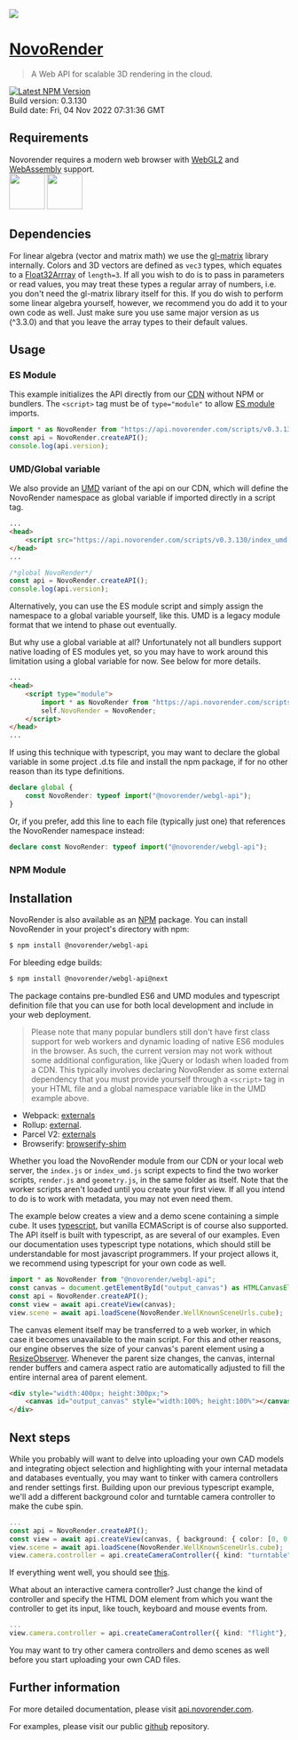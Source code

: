 <img src="https://novorender.com/wp-content/uploads/2021/06/novorender_logo_RGB_2021.png"/>

# [NovoRender](http://novorender.com/)

> A Web API for scalable 3D rendering in the cloud.

[![Latest NPM Version](https://img.shields.io/npm/v/@novorender/webgl-api.svg?label=@novorender/webgl-api)](https://www.npmjs.com/package/@novorender/webgl-api)  
Build version: 0.3.130  
Build date: Fri, 04 Nov 2022 07:31:36 GMT  

## Requirements
Novorender requires a modern web browser with [WebGL2](https://get.webgl.org/webgl2/) and
[WebAssembly](https://webassembly.org/) support.<br/>
<img height="64" src="https://www.khronos.org/assets/images/api_logos/webgl.svg"/>
<img height="64" src="https://upload.wikimedia.org/wikipedia/commons/1/1f/WebAssembly_Logo.svg"/>

## Dependencies
For linear algebra (vector and matrix math) we use the [gl-matrix](http://glmatrix.net/) library internally. Colors and 3D vectors are defined as `vec3` types, which equates to a [Float32Arrray](https://developer.mozilla.org/en-US/docs/Web/JavaScript/Reference/Global_Objects/Float32Array) of `length=3`. If all you wish to do is to pass in parameters or read values, you may treat these types a regular array of numbers, i.e. you don't need the gl-matrix library itself for this. If you do wish to perform some linear algebra yourself, however, we recommend you do add it to your own code as well. Just make sure you use same major version as us (^3.3.0) and that you leave the array types to their default values.

## Usage

### ES Module

This example initializes the API directly from our [CDN](https://en.wikipedia.org/wiki/Content_delivery_network) without NPM or bundlers.
The `<script>` tag must be of `type="module"` to allow [ES module](https://developer.mozilla.org/en-US/docs/Web/JavaScript/Guide/Modules) imports.

```javascript
import * as NovoRender from "https://api.novorender.com/scripts/v0.3.130/index.js";
const api = NovoRender.createAPI();
console.log(api.version);
```

### UMD/Global variable

We also provide an [UMD](https://github.com/umdjs/umd) variant of the api on our CDN, which will define the NovoRender namespace as global variable if imported directly in a script tag.

```html
...
<head>
    <script src="https://api.novorender.com/scripts/v0.3.130/index_umd.js"></script>
</head>
...
```

```javascript
/*global NovoRender*/
const api = NovoRender.createAPI();
console.log(api.version);
```

Alternatively, you can use the ES module script and simply assign the namespace to a global variable yourself, like this.
UMD is a legacy module format that we intend to phase out eventually.

But why use a global variable at all?
Unfortunately not all bundlers support native loading of ES modules yet, so you may have to work around this limitation using a global variable for now.
See below for more details.

```html
...
<head>
    <script type="module">
        import * as NovoRender from "https://api.novorender.com/scripts/v0.3.130/index.js";
        self.NovoRender = NovoRender;
    </script>
</head>
...
```


If using this technique with typescript, you may want to declare the global variable in some project .d.ts file and install the npm package, if for no other reason than its type definitions.

```typescript
declare global {
    const NovoRender: typeof import("@novorender/webgl-api");
}
```

Or, if you prefer, add this line to each file (typically just one) that references the NovoRender namespace instead:

```typescript
declare const NovoRender: typeof import("@novorender/webgl-api");
```

### NPM Module

## Installation

NovoRender is also available as an [NPM](https://www.npmjs.com/package/@novorender/webgl-api) package. You can install NovoRender in your project's directory with npm:

```bash
$ npm install @novorender/webgl-api
```

For bleeding edge builds:

```bash
$ npm install @novorender/webgl-api@next
```

The package contains pre-bundled ES6 and UMD modules and typescript definition file that you can use for both local development and include in your web deployment.

> Please note that many popular bundlers still don't have first class support for web workers and dynamic loading of native ES6 modules in the browser.
As such, the current version may not work without some additional configuration, like jQuery or lodash when loaded from a CDN.
This typically involves declaring NovoRender as some external dependency that you must provide yourself through a `<script>` tag in your HTML file and a global namespace variable like in the UMD example above.

- Webpack: [externals](https://webpack.js.org/configuration/externals/)
- Rollup: [external](https://rollupjs.org/guide/en/#external).
- Parcel V2: [externals](https://v2.parceljs.org/features/module-resolution#externals)
- Browserify: [browserify-shim](https://github.com/thlorenz/browserify-shim)

Whether you load the NovoRender module from our CDN or your local web server, the `index.js` or `index_umd.js` script expects to find the two worker scripts, `render.js` and `geometry.js`, in the same folder as itself.
Note that the worker scripts aren't loaded until you create your first view. If all you intend to do is to work with metadata, you may not even need them.

The example below creates a view and a demo scene containing a simple cube.
It uses [typescript](https://www.typescriptlang.org/), but vanilla ECMAScript is of course also supported.
The API itself is built with typescript, as are several of our examples.
Even our documentation uses typescript type notations, which should still be understandable for most javascript programmers.
If your project allows it, we recommend using typescript for your own code as well.

```typescript
import * as NovoRender from "@novorender/webgl-api";
const canvas = document.getElementById("output_canvas") as HTMLCanvasElement;
const api = NovoRender.createAPI();
const view = await api.createView(canvas);
view.scene = await api.loadScene(NovoRender.WellKnownSceneUrls.cube);
```

The canvas element itself may be transferred to a web worker, in which case it becomes unavailable to the main script.
For this and other reasons, our engine observes the size of your canvas's parent element using a [ResizeObserver](https://developer.mozilla.org/en-US/docs/Web/API/ResizeObserver).
Whenever the parent size changes, the canvas, internal render buffers and camera aspect ratio are automatically adjusted to fill the entire internal area of parent element.

```html
<div style="width:400px; height:300px;">
    <canvas id="output_canvas" style="width:100%; height:100%"></canvas>
</div>
```

## Next steps

While you probably will want to delve into uploading your own CAD models and integrating object selection and highlighting with your internal metadata and databases eventually, you may want to tinker with camera controllers and render settings first.
Building upon our previous typescript example, we'll add a different background color and turntable camera controller to make the cube spin.

```typescript
...
const api = NovoRender.createAPI();
const view = await api.createView(canvas, { background: { color: [0, 0, 0.25, 1] }});
view.scene = await api.loadScene(NovoRender.WellKnownSceneUrls.cube);
view.camera.controller = api.createCameraController({ kind: "turntable" });
```

If everything went well, you should see [this](https://api.novorender.com/demos/spinning_cube.html).

What about an interactive camera controller?
Just change the kind of controller and specify the HTML DOM element from which you want the controller to get its input, like touch, keyboard and mouse events from.

```typescript
...
view.camera.controller = api.createCameraController({ kind: "flight"}, canvas);

```
You may want to try other camera controllers and demo scenes as well before you start uploading your own CAD files.

## Further information

For more detailed documentation, please visit [api.novorender.com](https://api.novorender.com/docs/v0.3.130/index.html).

For examples, please visit our public [github](https://github.com/novorender/novorender-examples) repository.
